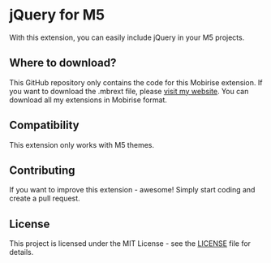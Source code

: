 # jQuery for M5
With this extension, you can easily include jQuery in your M5 projects.

## Where to download?
This GitHub repository only contains the code for this Mobirise extension. If you want to download the .mbrext file, please [visit my website](https://witsec.nl). You can download all my extensions in Mobirise format.

## Compatibility
This extension only works with M5 themes.

## Contributing
If you want to improve this extension - awesome! Simply start coding and create a pull request.

## License
This project is licensed under the MIT License - see the [LICENSE](LICENSE) file for details.